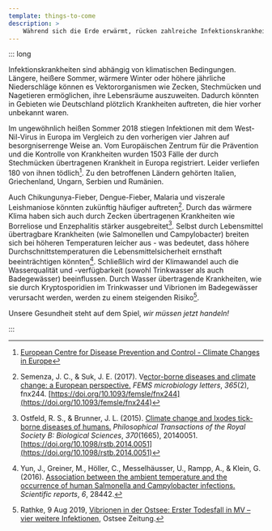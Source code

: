 ```yaml
---
template: things-to-come
description: >
    Während sich die Erde erwärmt, rücken zahlreiche Infektionskrankheiten immer weiter nach Norden vor, auch nach Europa. Tropische Krankheiten wie Malaria, Denguefieber, Zikafieber, Chikungunyafieber, West-Nil-Virus.... werden für uns bereits zu einer ernstzunehmenden gesundheitlichen Bedrohung.
---
```


::: long

Infektionskrankheiten sind abhängig von klimatischen Bedingungen. Längere, heißere Sommer, wärmere Winter oder höhere jährliche Niederschläge können es Vektororganismen wie Zecken, Stechmücken und Nagetieren ermöglichen, ihre Lebensräume auszuweiten. Dadurch könnten in Gebieten wie Deutschland plötzlich Krankheiten auftreten, die hier vorher unbekannt waren.

Im ungewöhnlich heißen Sommer 2018 stiegen Infektionen mit dem West-Nil-Virus in Europa im Vergleich zu den vorherigen vier Jahren auf besorgniserrenge Weise an. Vom Europäischen Zentrum für die Prävention und die Kontrolle von Krankheiten wurden 1503 Fälle der durch Stechmücken übertragenen Krankheit in Europa registriert. Leider verliefen 180 von ihnen tödlich[^ECDC]. Zu den betroffenen Ländern gehörten Italien, Griechenland, Ungarn, Serbien und Rumänien.

Auch Chikungunya-Fieber, Dengue-Fieber, Malaria und viszerale Leishmaniose könnten zukünftig häufiger auftreten[^Semenza2017]. Durch das wärmere Klima haben sich auch durch Zecken übertragenen Krankheiten wie Borreliose und Enzephalitis stärker ausgebreitet[^Ostfeld2015]. Selbst durch Lebensmittel übertragbare Krankheiten (wie Salmonellen und Campylobacter) breiten sich bei höheren Temperaturen leicher aus - was bedeutet, dass höhere Durchschnittstemperaturen die Lebensmittelsicherheit ernsthaft beeinträchtigen könnten[^Yun2016]. Schließlich wird der Klimawandel auch die Wasserqualität und -verfügbarkeit (sowohl Trinkwasser als auch Badegewässer) beeinflussen. Durch Wasser übertragende Krankheiten, wie sie durch Kryptosporidien im Trinkwasser und Vibrionen im Badegewässer verursacht werden, werden zu einem steigenden Risiko[^Rathke2019].

Unsere Gesundheit steht auf dem Spiel, *wir müssen jetzt handeln!*

[^ECDC]: [European Centre for Disease Prevention and Control - Climate Changes in Europe](https://ecdc.europa.eu/en/climate-change/climate-change-europe)

[^Semenza2017]: Semenza, J. C., & Suk, J. E. (2017). V[ector-borne diseases and climate change: a European perspective.](https://academic.oup.com/femsle/article/365/2/fnx244/4631076) *FEMS microbiology letters*, *365*(2), fnx244. [https://doi.org/10.1093/femsle/fnx244](https://doi.org/10.1093/femsle/fnx244)

[^Ostfeld2015]: Ostfeld, R. S., & Brunner, J. L. (2015). [Climate change and Ixodes tick-borne diseases of humans.](https://royalsocietypublishing.org/doi/full/10.1098/rstb.2014.0051) *Philosophical Transactions of the Royal Society B: Biological Sciences*, *370*(1665), 20140051. [https://doi.org/10.1098/rstb.2014.0051](https://doi.org/10.1098/rstb.2014.0051)

[^Yun2016]: Yun, J., Greiner, M., Höller, C., Messelhäusser, U., Rampp, A., & Klein, G. (2016). [Association between the ambient temperature and the occurrence of human Salmonella and Campylobacter infections.](https://www.nature.com/articles/srep28442) *Scientific reports*, *6*, 28442.

[^Rathke2019]: Rathke, 9 Aug 2019, [Vibrionen in der Ostsee: Erster Todesfall in MV – vier weitere Infektionen](https://www.ostsee-zeitung.de/Nachrichten/MV-aktuell/Vibrionen-in-der-Ostsee-Erster-Todesfall-in-MV-vier-weitere-Infektionen), Ostsee Zeitung.

:::
